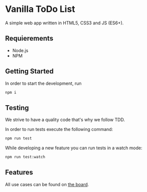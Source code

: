 # Vanilla ToDo List

A simple web app written in HTML5, CSS3 and JS (ES6+).

## Requierements

- Node.js
- NPM

## Getting Started

In order to start the development, run 

```bash
npm i
```

## Testing

We strive to have a quality code that's why we follow TDD.

In order to run tests execute the following command:

```bash
npm run test
```

While developing a new feature you can run tests in a watch mode:

```bash
npm run test:watch
```

## Features

All use cases can be found on [the board](https://github.com/chrislicodes/vanilla-todo-list/projects/1).
